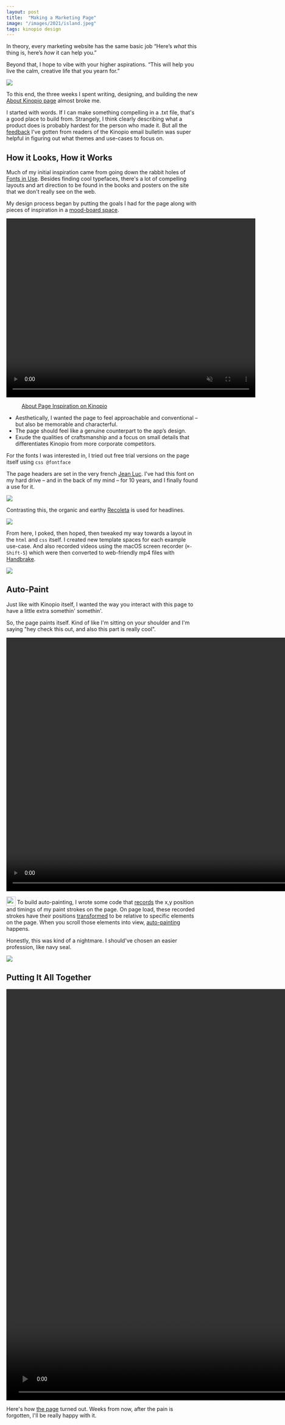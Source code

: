 ```yaml
---
layout: post
title:  "Making a Marketing Page"
image: "/images/2021/island.jpeg"
tags: kinopio design
---
```


In theory, every marketing website has the same basic job “Here’s _what_ this thing is, here’s _how_ it can help you.”

Beyond that, I hope to vibe with your higher aspirations. “This will help you live the calm, creative life that you yearn for.”

<img src="/images/2021/island.jpeg" class="large"/>

To this end, the three weeks I spent writing, designing, and building the new [About Kinopio page](https://help.kinopio.club/about) almost broke me.

I started with words. If I can make something compelling in a .txt file, that's a good place to build from. Strangely, I think clearly describing what a product does is probably hardest for the person who made it. But all the [feedback](https://kinopio.club/ideas-for-growing-kinopio-WjASP_gR0dWatK1Avy_rJ) I've gotten from readers of the Kinopio email bulletin was super helpful in figuring out what themes and use-cases to focus on.


## How it Looks, How it Works

Much of my initial inspiration came from going down the rabbit holes of [Fonts in Use](https://fontsinuse.com). Besides finding cool typefaces, there's a lot of compelling layouts and art direction to be found in the books and posters on the site that we don't really see on the web.

My design process began by putting the goals I had for the page along with pieces of inspiration in a [mood-board space](https://kinopio.club/about-site-redesign-w-fonts-La3P2hMCw_4s6PGvuv-R_).

<p>
  <video autoplay controls loop muted playsinline class="large" width="654" height="470">
    <source src="https://updates.kinopio.club/about-kinopio-inspiration-space.mp4">
  </video>
</p>
<figure>
  <figcaption>
    <a href="https://kinopio.club/about-kinopio-inspiration-La3P2hMCw_4s6PGvuv-R_">About Page Inspiration on Kinopio</a>
  </figcaption>
</figure>

- Aesthetically, I wanted the page to feel approachable and conventional – but also be memorable and characterful.
- The page should feel like a genuine counterpart to the app’s design.
- Exude the qualities of craftsmanship and a focus on small details that differentiates Kinopio from more corporate competitors.

For the fonts I was interested in, I tried out free trial versions on the page itself using `css @fontface`

The page headers are set in the very french [Jean Luc](http://carvalho-bernau.com/jlg/). I've had this font on my hard drive – and in the back of my mind – for 10 years, and I finally found a use for it.

![](/images/2021/jean-luc-font.png)

Contrasting this, the organic and earthy [Recoleta](http://latinotype.com/display-weights) is used for headlines.

<img src="/images/2021/recoleta-font.png" class="no-shadow"/>

From here, I poked, then hoped, then tweaked my way towards a layout in the `html` and `css` itself. I created new template spaces for each example use-case. And also recorded videos using the macOS screen recorder (`⌘-Shift-5`) which were then converted to web-friendly mp4 files with [Handbrake](https://handbrake.fr).

<img src="/images/2021/about-site-header.png" class=""/>


## Auto-Paint

Just like with Kinopio itself, I wanted the way you interact with this page to have a little extra somethin' somethin'.

So, the page paints itself. Kind of like I'm sitting on your shoulder and I'm saying "hey check this out, and also this part is really cool".

<p>
  <video autoplay controls loop muted playsinline class="" width="1094" height="666">
    <source src="https://updates.kinopio.club/auto-paint.mp4">
  </video>
</p>

<img src="/images/github-logo@2x.png" width="24" height="25" class="no-shadow" style="vertical-align: -30%"> To build auto-painting, I wrote some code that [records](https://github.com/kinopio-club/kinopio-help/blob/master/assets/js/magic-paint.js) the x,y position and timings of my paint strokes on the page. On page load, these recorded strokes have their positions [transformed](https://github.com/kinopio-club/kinopio-help/blob/master/assets/js/recorded-strokes.js) to be relative to specific elements on the page. When you scroll those elements into view, [auto-painting](https://github.com/kinopio-club/kinopio-help/blob/master/assets/js/auto-paint.js) happens.

Honestly, this was kind of a nightmare. I should've chosen an easier profession, like navy seal.

![](https://us-east-1.linodeobjects.com/kinopio-uploads/AJKnq_XNYHpE6K7roE978/image.jpeg)


## Putting It All Together

<p>
  <video autoplay controls loop muted playsinline class="large" width="1784" height="1080">
    <source src="https://updates.kinopio.club/about-kinopio-page.mp4">
  </video>
</p>

Here's how [the page](https://help.kinopio.club/about) turned out. Weeks from now, after the pain is forgotten, I'll be really happy with it.
